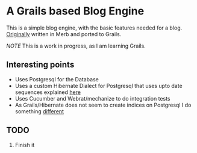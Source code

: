 A Grails based Blog Engine
==========================

This is a simple blog engine, with the basic features needed for a blog.
[Originally](http://github.com/wolfmanjm/wolfmanblog) written in Merb and ported to Grails.

_NOTE_ This is a work in progress, as I am learning Grails.


Interesting points
------------------
* Uses Postgresql for the Database
* Uses a custom Hibernate Dialect for Postgresql that uses upto date
  sequences explained
  [here](http://blog.wolfman.com/articles/2009/11/11/using-postgresql-with-grails)
* Uses Cucumber and Webrat/mechanize to do integration tests
* As Grails/Hibernate does not seem to create indices on Postgresql
  I do something [different](http://wiki.github.com/wolfmanjm/wolfmanblog-grails/schema-generation)
  

TODO
----
1. Finish it
